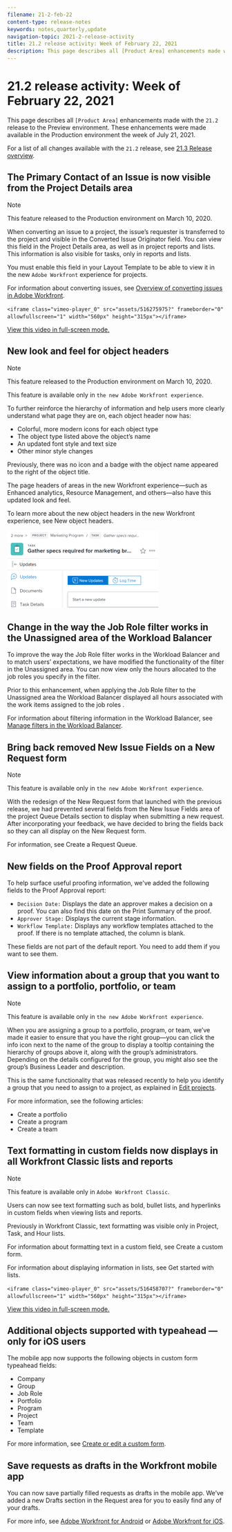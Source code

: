 ```yaml
---
filename: 21-2-feb-22
content-type: release-notes
keywords: notes,quarterly,update
navigation-topic: 2021-2-release-activity
title: 21.2 release activity: Week of February 22, 2021
description: This page describes all [Product Area] enhancements made with the 21.2 release to the Preview environment. These enhancements were made available in the Production environment the week of July 21, 2021.
---
```


# 21.2 release activity:&nbsp;Week of February 22, 2021

This page describes all `[Product Area]` enhancements made with the `21.2` release to the Preview environment. These enhancements were made available in the Production environment the week of July 21, 2021.

For a list of all changes available with the `21.2` release, see [21.3 Release overview](../../../product-announcements/product-releases/21.3-release-activity/21-3-release-overview.md).

## The Primary Contact of an Issue is now visible from the Project Details area

>[!NOTE]
>
>This feature released to the Production environment on March 10, 2020.

When converting an issue to a project, the issue’s requester is transferred to the project and visible in the Converted Issue Originator field. You can view this field in the Project Details area, as well as in project reports and lists. This information is also visible for tasks, only in reports and lists.

You must enable this field in your Layout Template to be able to view it in the new `Adobe Workfront` experience for projects.

For information about converting issues, see [Overview of converting issues in Adobe Workfront](../../../manage-work/issues/convert-issues/convert-issues.md).

`<iframe class="vimeo-player_0" src="assets/516275975?" frameborder="0" allowfullscreen="1" width="560px" height="315px"></iframe>`

[View this video in full-screen mode.](https://vimeo.com/516275975/f775e74810)

## New look and feel for object headers

>[!NOTE]
>
>This feature released to the Production environment on March 10, 2020.
>
>This feature is available only in `the new Adobe Workfront experience`.

To further reinforce the hierarchy of information and help users more clearly understand what page they are on, each object header now has:

* Colorful, more modern icons for each object type
* The object type listed above the object’s name
* An updated font style and text size
* Other minor style changes

Previously, there was no icon and a badge with the object name appeared to the right of the object title.

The page headers of areas in the new Workfront experience—such as Enhanced analytics, Resource Management, and others—also have this updated look and feel.

To learn more about the new object headers in the new Workfront experience, see New object headers.

![](assets/product-announcement-object-header-350x179.png)

## Change in the way the Job Role filter works in the Unassigned area of the Workload Balancer

To improve the way the Job Role filter works in the Workload Balancer and to match users’ expectations, we have modified the functionality of the filter in the Unassigned area. You can now view only the hours allocated to the job roles you specify in the filter.

Prior to this enhancement, when applying the Job Role filter to the Unassigned area the Workload Balancer displayed all hours associated with the work items assigned to the job roles .

For information about filtering information in the Workload Balancer, see [Manage filters in the Workload Balancer](../../../resource-mgmt/workload-balancer/filter-information-workload-balancer.md).

## Bring back removed New Issue Fields on a New Request form

>[!NOTE]
>
>This feature is available only in `the new Adobe Workfront experience`.

With the redesign of the New Request form that launched with the previous release, we had prevented several fields from the New Issue Fields area of the project Queue Details section to display when submitting a new request. After incorporating your feedback, we have decided to bring the fields back so they can all display on the New Request form.

For information, see Create a Request Queue.

## New fields on the Proof Approval report

To help surface useful proofing information, we've added the following fields to the Proof Approval report:

* `Decision Date:`&nbsp;Displays the date an approver makes a decision on a proof. You can also find this date on the Print Summary of the proof.
* `Approver Stage:`&nbsp;Displays the current stage information.
* `Workflow Template:`&nbsp;Displays any workflow templates attached to the proof. If there is no template attached, the column is blank.

These fields are not part of the default report. You need to add them if you want to see them.

## View information about a group that you want to assign to a portfolio, portfolio, or team

>[!NOTE]
>
>This feature is available only in `the new Adobe Workfront experience`.

When you are assigning a group to a portfolio, program, or team, we’ve made it easier to ensure that you have the right group—you can click the info icon next to the name of the group to display a tooltip containing the hierarchy of groups above it, along with the group’s administrators. Depending on the details configured for the group, you might also see the group’s Business Leader and description.

This is the same functionality that was released recently to help you identify a group that you need to assign to a project, as explained in [Edit projects](../../../manage-work/projects/manage-projects/edit-projects.md).

For more information, see the following articles:

* Create a portfolio 
* Create a program 
* Create a team

## Text formatting in custom fields now displays in all Workfront Classic lists and reports

>[!NOTE]
>
>This feature is available only in `Adobe Workfront Classic`.

Users can now see text formatting such as bold, bullet lists, and hyperlinks in custom fields when viewing lists and reports.

Previously in Workfront Classic, text formatting was visible only in Project, Task, and Hour lists.

For information about formatting text in a custom field, see Create a custom form.

For information about displaying information in lists, see Get started with lists.

`<iframe class="vimeo-player_0" src="assets/516458707?" frameborder="0" allowfullscreen="1" width="560px" height="315px"></iframe>`

[View this video in full-screen mode.](https://vimeo.com/516458707/519f4f9295)

## Additional objects supported with typeahead — only for iOS users

The mobile app now supports the following objects in custom form typeahead fields:

* Company
* Group
* Job Role
* Portfolio
* Program
* Project
* Team
* Template

For more information, see [Create or edit a custom form](../../../administration-and-setup/customize-workfront/create-manage-custom-forms/create-or-edit-a-custom-form.md).

## Save requests as drafts in the Workfront mobile app

You can now save partially filled requests as drafts in the mobile app. We’ve added a new Drafts section in the Request area for you to easily find any of your drafts.

For more info, see [Adobe Workfront for Android](../../../workfront-basics/mobile-apps/using-the-workfront-mobile-app/workfront-for-android.md) or [Adobe Workfront for iOS](../../../workfront-basics/mobile-apps/using-the-workfront-mobile-app/workfront-for-ios.md).
